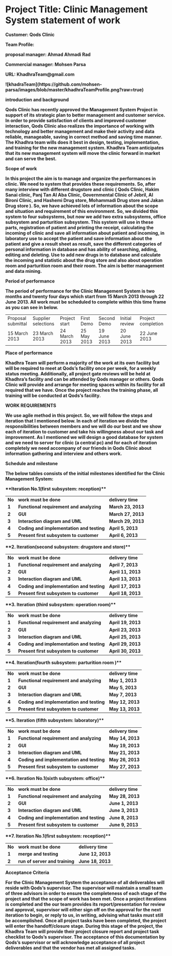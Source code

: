 # Project Title: Clinic Management System statement of work #

<p>
<b>Customer: Qods Clinic<b/>
<p/>

<p>
<b>Team Profile:<b/>
<p/>
<p>
<b>proposal manager: Ahmad Ahmadi Rad<b/>
<p/>
<p>
<b>Commercial manager: Mohsen Parsa<b/>
<p/>
<p>
<b>URL: KhadhraTeam@gmail.com<b/>
<p/>

<p>
![khadraTeam](https://github.com/mohsen-parsa/images/blob/master/khadhraTeamProfile.png?raw=true)
<p/>

<p>
<b>introduction and background<b/>
<p/>
<p>
Qods Clinic has recently approved the Management System Project in support of its strategic plan to better management and customer service. In order to provide satisfaction of clients and improved customer interaction, Qods Clinic also realizes the importance of working with technology and better management and make their activity and data reliable, manageable, saving in correct method and saving time manner. The Khadhra team wills does it best in design, testing, implementation, and training for the new management system. Khadhra Team anticipates that its new management system will move the clinic forward in market and can serve the best. 
<p/>
<p><b>Scope of work<b/>
<p>
In this project the aim is to manage and organize the performances in clinic. We need to system that provides these requirements. So, after many interview with different drugstore and clinic ( Qods Clinic, Hakim Sanai clinic, Panj Tan Al Aba Clinic, Governmental Clinic of Jebril, Al Bironi Clinic, and Hashemi Drug store, Mohammadi Drug store and Jakan Drug store ). So, we have achieved lots of information about the scope and situation and requirement of this environment. So, we divided this system to four subsystems, but now we add two extra subsystems, office subsystem and parturition subsystem. This system will use in these parts, registration of patient and printing the receipt, calculating the incoming of clinic and save all information about patient and incoming, in laboratory use to accept the patient and save information about the patient and give a result sheet as result, save the different categories of personal information in database and has ability of searching, adding, editing and deleting. Use to add new drugs in to database and calculate the incoming and statistic about the drug store and also about operation room and parturition room and their room. The aim is better management and data mining.
<p/>
<p>
<b>Period of performance<b/>
<p/>
The period of performance for the Clinic Management System is two months and twenty four days which start from 15 March 2013 through 22 June 2013. All work must be scheduled to complete within this time frame as you can see in below. 
<p/>

<p>
<table>
    <tr>
        <td>Proposal submittal</td><td>Supplier selections</td><td>Project start</td><td>First Demo</td><td>Second Demo</td><td>Initial review</td><td>Project completion</td>
    </tr>
	<tr>
	<td>15 March 2013</td><td>23 March 2013</td><td>24 March 2013</td><td>25 May 2013</td><td>19 June 2013</td><td>20 June 2013</td><td>22 June 2013</td>
	</tr>
</table>
<p/>
<p>
<b>Place of performance<b/>
<p>
<p>
Khadhra Team will perform a majority of the work at its own facility but will be required to meet at Qods’s facility once per week, for a weekly status meeting. Additionally, all project gate reviews will be held at Khadhra’s facility and can be attended by Qods manager or others. Qods Clinic will provide and arrange for meeting spaces within its facility for all required that we have. Once the project reaches the training phase, all training will be conducted at Qods’s facility. 
<p/>


<p>
<b>WORK REQUIREMENTS<b/>
<p>
<p>
We use agile method in this project. So, we will follow the steps and iteration that I mentioned below. In each of iteration we divide the responsibilities between members and we will do our best and we show each of iteration to customer and take his willingness about our task and improvement. As I mentioned we will design a good database for system and we need to server for clinic (a central pc) and for each of iteration completely we need accompany of our friends in Qods Clinic about information gathering and interview and others work. 
<p/>


<p>
<b>Schedule and milestone<b/>
<p/>


<p>
The below tables consists of the initial milestones identified for the Clinic Management System: 
<p/>

<p>
**Iteration No.1(first subsystem: reception)**
<p/>
<table>
	<tr>
	<td><b>No</td><td><b>work must be done</b></td><td><b>delivery time
	</b>
	</tr>
	<tr>
	<td>1</td><td>Functional requirement and analyzing</td> <td>March 23, 2013</td>
	</tr>
	<tr>
	<td>2</td><td>GUI</td><td>March 27, 2013</td>
	</tr>
	</tr>
	<tr>
	<td>3</td><td>Interaction diagram and UML</td><td>March 29, 2013</td>
	</tr>
	<tr>
	<td>4</td><td>Coding and implementation and testing </td><td>April 5, 2013</td>
	</tr>
	<tr>
	<td>5</td><td>Present first subsystem to customer</td><td>April 6, 2013</td>
	</tr>
</table>


<p>
**2. Iteration(second subsystem: drugstore and store)**
<p/>

<table>
	<tr>
	<td><b>No</td><td><b>work must be done</b></td><td><b>delivery time
	</b>
	</tr>
	<tr>
	<td>1</td><td>Functional requirement and analyzing</td> <td>April 7, 2013</td>
	</tr>
	<tr>
	<td>2</td><td>GUI</td><td>April 11, 2013</td>
	</tr>
	</tr>
	<tr>
	<td>3</td><td>Interaction diagram and UML</td><td>April 13, 2013</td>
	</tr>
	<tr>
	<td>4</td><td>Coding and implementation and testing </td><td>April 17, 2013</td>
	</tr>
	<tr>
	<td>5</td><td>Present first subsystem to customer</td><td>April 18, 2013</td>
	</tr>
</table>
</p>


<p>**3. Iteration (third subsystem: operation room)**

<table>
	<tr>
	<td><b>No</td><td><b>work must be done</b></td><td><b>delivery time
	</b>
	</tr>
	<tr>
	<td>1</td><td>Functional requirement and analyzing</td> <td>April 19, 2013</td>
	</tr>
	<tr>
	<td>2</td><td>GUI</td><td>April 23, 2013</td>
	</tr>
	</tr>
	<tr>
	<td>3</td><td>Interaction diagram and UML</td><td>April 25, 2013</td>
	</tr>
	<tr>
	<td>4</td><td>Coding and implementation and testing </td><td>April 29, 2013</td>
	</tr>
	<tr>
	<td>5</td><td>Present first subsystem to customer</td><td>April 30, 2013</td>
	</tr>
</table>

<p/>

<p>**4. Iteration(fourth subsystem: parturition room )**

<table>
	<tr>
	<td><b>No</td><td><b>work must be done</b></td><td><b>delivery time
	</b>
	</tr>
	<tr>
	<td>1</td><td>Functional requirement and analyzing</td> <td>May 1, 2013</td>
	</tr>
	<tr>
	<td>2</td><td>GUI</td><td>May 5, 2013</td>
	</tr>
	</tr>
	<tr>
	<td>3</td><td>Interaction diagram and UML</td><td>May 7, 2013</td>
	</tr>
	<tr>
	<td>4</td><td>Coding and implementation and testing </td><td>May 12, 2013</td>
	</tr>
	<tr>
	<td>5</td><td>Present first subsystem to customer</td><td>May 13, 2013</td>
	</tr>
</table>

<p/>

<p>**5. Iteration (fifth subsystem: laboratory)**

<table>
	<tr>
	<td><b>No</td><td><b>work must be done</b></td><td><b>delivery time
	</b>
	</tr>
	<tr>
	<td>1</td><td>Functional requirement and analyzing</td> <td>May 14, 2013</td>
	</tr>
	<tr>
	<td>2</td><td>GUI</td><td>May 19, 2013</td>
	</tr>
	</tr>
	<tr>
	<td>3</td><td>Interaction diagram and UML</td><td>May 21, 2013</td>
	</tr>
	<tr>
	<td>4</td><td>Coding and implementation and testing </td><td>May 26, 2013</td>
	</tr>
	<tr>
	<td>5</td><td>Present first subsystem to customer</td><td>May 27, 2013</td>
	</tr>
</table>

<p/>

<p>**6. Iteration No.1(sixth subsystem: office)**

<table>
	<tr>
	<td><b>No</td><td><b>work must be done</b></td><td><b>delivery time
	</b>
	</tr>
	<tr>
	<td>1</td><td>Functional requirement and analyzing</td> <td>May 28, 2013</td>
	</tr>
	<tr>
	<td>2</td><td>GUI</td><td>June 1, 2013</td>
	</tr>
	</tr>
	<tr>
	<td>3</td><td>Interaction diagram and UML</td><td>June 3, 2013</td>
	</tr>
	<tr>
	<td>4</td><td>Coding and implementation and testing </td><td>June 8, 2013</td>
	</tr>
	<tr>
	<td>5</td><td>Present first subsystem to customer</td><td>June 9, 2013</td>
	</tr>
</table>

<p/>

<p>**7. Iteration No.1(first subsystem: reception)**

<table>
	<tr>
	<td><b>No</td><td><b>work must be done</b></td><td><b>delivery time
	</b>
	</tr>
	<tr>
	<td>1</td><td>merge and testing </td> <td>June 12, 2013</td>
	</tr>
	<tr>
	<td>2</td><td>run of server and training </td><td>June 18, 2013</td>
	</tr>
</table>

<p/>

**Acceptance Criteria**

For the Clinic Management System the acceptance of all deliverables will reside with Qods’s supervisor. The supervisor will maintain a small team of three advisors in order to ensure the completeness of each stage of the project and that the scope of work has been met. Once a project iterations is completed and the our team provides its report/presentation for review and approval, supervisor will either sign off on the approval for the next iteration to begin, or reply to us, in writing, advising what tasks must still be accomplished. 
Once all project tasks have been completed, the project will enter the handoff/closure stage. During this stage of the project, the Khadhra Team will provide their project closure report and project task checklist to Qods’s supervisor. The acceptance of this documentation by Qods’s supervisor or will acknowledge acceptance of all project deliverables and that the vendor has met all assigned tasks. 
